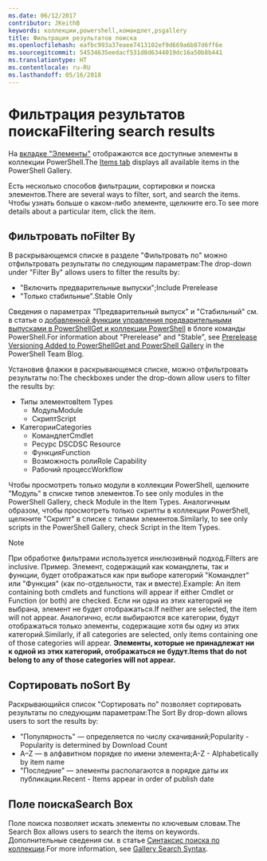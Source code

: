 ```yaml
---
ms.date: 06/12/2017
contributor: JKeithB
keywords: коллекции,powershell,командлет,psgallery
title: Фильтрация результатов поиска
ms.openlocfilehash: eafbc993a37eaee7413102ef9d669a6b07d6ff6e
ms.sourcegitcommit: 54534635eedacf531d8d6344019dc16a50b8b441
ms.translationtype: HT
ms.contentlocale: ru-RU
ms.lasthandoff: 05/16/2018
---
```

# <a name="filtering-search-results"></a><span data-ttu-id="350a3-103">Фильтрация результатов поиска</span><span class="sxs-lookup"><span data-stu-id="350a3-103">Filtering search results</span></span>

<span data-ttu-id="350a3-104">На [вкладке "Элементы"](https://www.powershellgallery.com/items) отображаются все доступные элементы в коллекции PowerShell.</span><span class="sxs-lookup"><span data-stu-id="350a3-104">The [Items tab](https://www.powershellgallery.com/items) displays all available items in the PowerShell Gallery.</span></span>

<span data-ttu-id="350a3-105">Есть несколько способов фильтрации, сортировки и поиска элементов.</span><span class="sxs-lookup"><span data-stu-id="350a3-105">There are several ways to filter, sort, and search the items.</span></span>
<span data-ttu-id="350a3-106">Чтобы узнать больше о каком-либо элементе, щелкните его.</span><span class="sxs-lookup"><span data-stu-id="350a3-106">To see more details about a particular item, click the item.</span></span>

## <a name="filter-by"></a><span data-ttu-id="350a3-107">Фильтровать по</span><span class="sxs-lookup"><span data-stu-id="350a3-107">Filter By</span></span>

<span data-ttu-id="350a3-108">В раскрывающемся списке в разделе "Фильтровать по" можно отфильтровать результаты по следующим параметрам:</span><span class="sxs-lookup"><span data-stu-id="350a3-108">The drop-down under "Filter By" allows users to filter the results by:</span></span>
- <span data-ttu-id="350a3-109">"Включить предварительные выпуски";</span><span class="sxs-lookup"><span data-stu-id="350a3-109">Include Prerelease</span></span>
- <span data-ttu-id="350a3-110">"Только стабильные".</span><span class="sxs-lookup"><span data-stu-id="350a3-110">Stable Only</span></span>

<span data-ttu-id="350a3-111">Сведения о параметрах "Предварительный выпуск" и "Стабильный" см. в статье о [добавленной функции управления предварительными выпусками в PowerShellGet и коллекции PowerShell](https://blogs.msdn.microsoft.com/powershell/2017/12/05/prerelease-versioning-added-to-powershellget-and-powershell-gallery/) в блоге команды PowerShell.</span><span class="sxs-lookup"><span data-stu-id="350a3-111">For information about "Prerelease" and "Stable", see [Prerelease Versioning Added to PowerShellGet and PowerShell Gallery](https://blogs.msdn.microsoft.com/powershell/2017/12/05/prerelease-versioning-added-to-powershellget-and-powershell-gallery/) in the PowerShell Team Blog.</span></span>

<span data-ttu-id="350a3-112">Установив флажки в раскрывающемся списке, можно отфильтровать результаты по:</span><span class="sxs-lookup"><span data-stu-id="350a3-112">The checkboxes under the drop-down allow users to filter the results by:</span></span>
- <span data-ttu-id="350a3-113">Типы элементов</span><span class="sxs-lookup"><span data-stu-id="350a3-113">Item Types</span></span>
  - <span data-ttu-id="350a3-114">Модуль</span><span class="sxs-lookup"><span data-stu-id="350a3-114">Module</span></span>
  - <span data-ttu-id="350a3-115">Скрипт</span><span class="sxs-lookup"><span data-stu-id="350a3-115">Script</span></span>
- <span data-ttu-id="350a3-116">Категории</span><span class="sxs-lookup"><span data-stu-id="350a3-116">Categories</span></span>
  - <span data-ttu-id="350a3-117">Командлет</span><span class="sxs-lookup"><span data-stu-id="350a3-117">Cmdlet</span></span>
  - <span data-ttu-id="350a3-118">Ресурс DSC</span><span class="sxs-lookup"><span data-stu-id="350a3-118">DSC Resource</span></span>
  - <span data-ttu-id="350a3-119">Функция</span><span class="sxs-lookup"><span data-stu-id="350a3-119">Function</span></span>
  - <span data-ttu-id="350a3-120">Возможность роли</span><span class="sxs-lookup"><span data-stu-id="350a3-120">Role Capability</span></span>
  - <span data-ttu-id="350a3-121">Рабочий процесс</span><span class="sxs-lookup"><span data-stu-id="350a3-121">Workflow</span></span>

<span data-ttu-id="350a3-122">Чтобы просмотреть только модули в коллекции PowerShell, щелкните "Модуль" в списке типов элементов.</span><span class="sxs-lookup"><span data-stu-id="350a3-122">To see only modules in the PowerShell Gallery, check Module in the Item Types.</span></span>
<span data-ttu-id="350a3-123">Аналогичным образом, чтобы просмотреть только скрипты в коллекции PowerShell, щелкните "Скрипт" в списке с типами элементов.</span><span class="sxs-lookup"><span data-stu-id="350a3-123">Similarly, to see only scripts in the PowerShell Gallery, check Script in the Item Types.</span></span>

> [!NOTE]
> <span data-ttu-id="350a3-124">При обработке фильтрами используется инклюзивный подход.</span><span class="sxs-lookup"><span data-stu-id="350a3-124">Filters are inclusive.</span></span>
> <span data-ttu-id="350a3-125">Пример. Элемент, содержащий как командлеты, так и функции, будет отображаться как при выборе категорий "Командлет" или "Функция" (как по-отдельности, так и вместе).</span><span class="sxs-lookup"><span data-stu-id="350a3-125">Example: An item containing both cmdlets and functions will appear if either Cmdlet or Function (or both) are checked.</span></span>
> <span data-ttu-id="350a3-126">Если ни одна из этих категорий не выбрана, элемент не будет отображаться.</span><span class="sxs-lookup"><span data-stu-id="350a3-126">If neither are selected, the item will not appear.</span></span>
> <span data-ttu-id="350a3-127">Аналогично, если выбираются все категории, будут отображаться только элементы, содержащие хотя бы одну из этих категорий.</span><span class="sxs-lookup"><span data-stu-id="350a3-127">Similarly, if all categories are selected, only items containing one of those categories will appear.</span></span>
> <span data-ttu-id="350a3-128">**Элементы, которые не принадлежат ни к одной из этих категорий, отображаться не будут.**</span><span class="sxs-lookup"><span data-stu-id="350a3-128">**Items that do not belong to any of those categories will not appear.**</span></span>

## <a name="sort-by"></a><span data-ttu-id="350a3-129">Сортировать по</span><span class="sxs-lookup"><span data-stu-id="350a3-129">Sort By</span></span>

<span data-ttu-id="350a3-130">Раскрывающийся список "Сортировать по" позволяет сортировать результаты по следующим параметрам:</span><span class="sxs-lookup"><span data-stu-id="350a3-130">The Sort By drop-down allows users to sort the results by:</span></span>
- <span data-ttu-id="350a3-131">"Популярность" — определяется по числу скачиваний;</span><span class="sxs-lookup"><span data-stu-id="350a3-131">Popularity - Popularity is determined by Download Count</span></span>
- <span data-ttu-id="350a3-132">A–Z — в алфавитном порядке по имени элемента;</span><span class="sxs-lookup"><span data-stu-id="350a3-132">A-Z - Alphabetically by item name</span></span>
- <span data-ttu-id="350a3-133">"Последние" — элементы располагаются в порядке даты их публикации.</span><span class="sxs-lookup"><span data-stu-id="350a3-133">Recent - Items appear in order of publish date</span></span>

## <a name="search-box"></a><span data-ttu-id="350a3-134">Поле поиска</span><span class="sxs-lookup"><span data-stu-id="350a3-134">Search Box</span></span>

<span data-ttu-id="350a3-135">Поле поиска позволяет искать элементы по ключевым словам.</span><span class="sxs-lookup"><span data-stu-id="350a3-135">The Search Box allows users to search the items on keywords.</span></span>
<span data-ttu-id="350a3-136">Дополнительные сведения см. в статье [Синтаксис поиска по коллекции](search-syntax.md).</span><span class="sxs-lookup"><span data-stu-id="350a3-136">For more information, see [Gallery Search Syntax](search-syntax.md).</span></span>